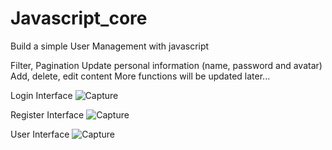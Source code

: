 # Javascript_core

Build a simple User Management with javascript

Filter, Pagination
Update personal information (name, password and avatar)
Add, delete, edit content
More functions will be updated later...

Login Interface
![Capture](https://user-images.githubusercontent.com/72255700/127589085-5df18fc4-a6e1-4fd6-9c7a-862cb4e6a893.PNG)


Register Interface
![Capture](https://user-images.githubusercontent.com/72255700/127589037-5d45411d-83fc-4ada-bcd5-399f229f2aa4.PNG)

User Interface
![Capture](https://user-images.githubusercontent.com/72255700/127589174-eea2cc82-0fe7-4e7e-99fe-62b2b4c09f8a.PNG)

